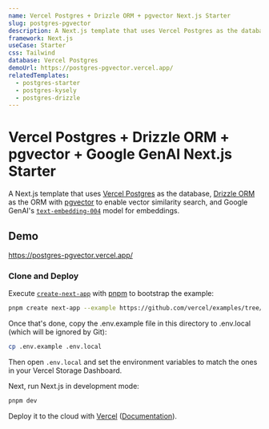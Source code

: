 ```yaml
---
name: Vercel Postgres + Drizzle ORM + pgvector Next.js Starter
slug: postgres-pgvector
description: A Next.js template that uses Vercel Postgres as the database, Drizzle ORM as the ORM with pgvector to enable vector similarity search, and Google GenAI's text-embedding-004 model for embeddings.
framework: Next.js
useCase: Starter
css: Tailwind
database: Vercel Postgres
demoUrl: https://postgres-pgvector.vercel.app/
relatedTemplates:
  - postgres-starter
  - postgres-kysely
  - postgres-drizzle
---
```


# Vercel Postgres + Drizzle ORM + pgvector + Google GenAI Next.js Starter

A Next.js template that uses [Vercel Postgres](https://vercel.com/postgres) as the database, [Drizzle ORM](https://orm.drizzle.team/) as the ORM with [pgvector](https://github.com/pgvector/pgvector-node#drizzle-orm) to enable vector similarity search, and Google GenAI's [`text-embedding-004`](https://cloud.google.com/vertex-ai/generative-ai/docs/text-embedding/text-embedding-004) model for embeddings.

## Demo

https://postgres-pgvector.vercel.app/


### Clone and Deploy

Execute [`create-next-app`](https://github.com/vercel/next.js/tree/canary/packages/create-next-app) with [pnpm](https://pnpm.io/installation) to bootstrap the example:

```bash
pnpm create next-app --example https://github.com/vercel/examples/tree/main/storage/postgres-pgvector
```

Once that's done, copy the .env.example file in this directory to .env.local (which will be ignored by Git):

```bash
cp .env.example .env.local
```

Then open `.env.local` and set the environment variables to match the ones in your Vercel Storage Dashboard.

Next, run Next.js in development mode:

```bash
pnpm dev
```

Deploy it to the cloud with [Vercel](https://vercel.com/new?utm_source=github&utm_medium=readme&utm_campaign=vercel-examples) ([Documentation](https://nextjs.org/docs/deployment)).
